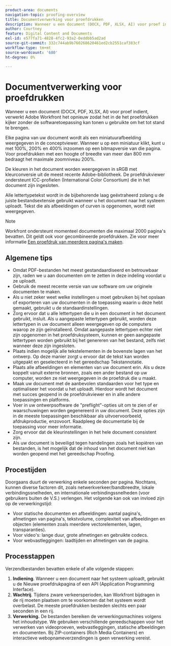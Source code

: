 ```yaml
---
product-area: documents
navigation-topic: proofing-overview
title: Documentverwerking voor proefdrukken
description: Wanneer u een document (DOCX, PDF, XLSX, AI) voor proef indient, verwerkt Adobe Workfront het opnieuw zodat het in de het proefdrukken kijker zonder de softwaretoepassing kan tonen u gebruikte om het tot stand te brengen.
author: Courtney
feature: Digital Content and Documents
exl-id: e577fa71-4828-4fc2-93a2-0eddbb5ad2ad
source-git-commit: 332c744ab9b760268620461ed2cb2551caf383cf
workflow-type: tm+mt
source-wordcount: '680'
ht-degree: 0%

---
```


# Documentverwerking voor proefdrukken

Wanneer u een document (DOCX, PDF, XLSX, AI) voor proef indient, verwerkt Adobe Workfront het opnieuw zodat het in de het proefdrukken kijker zonder de softwaretoepassing kan tonen u gebruikte om het tot stand te brengen. 

Elke pagina van uw document wordt als een miniatuurafbeelding weergegeven in de conceptviewer. Wanneer u op een miniatuur klikt, kunt u met 100%, 200% en 400% inzoomen op een bitmapversie van die pagina. Voor proefdrukken met een hoogte of breedte van meer dan 800 mm bedraagt het maximale zoomniveau 200%.

De kleuren in het document worden weergegeven in sRGB met kleurconversie uit de meest recente Adobe-bibliotheek. De proefdrukviewer ondersteunt ICC-profielen (International Color Consortium) die in het document zijn ingesloten.

Alle lettertypetekst wordt in de bijbehorende laag geëxtraheerd zolang u de juiste bestandsextensie gebruikt wanneer u het document naar het systeem uploadt. Tekst die als afbeeldingen of curven is opgenomen, wordt niet weergegeven.

>[!NOTE]
>
>Workfront ondersteunt momenteel documenten die maximaal 2000 pagina&#39;s bevatten. Dit geldt ook voor gecombineerde proefdrukken. Zie voor meer informatie [Een proefdruk van meerdere pagina&#39;s maken](../../../review-and-approve-work/proofing/creating-proofs-within-workfront/create-multi-page-proof.md).

## Algemene tips

* Omdat PDF-bestanden het meest gestandaardiseerd en betrouwbaar zijn, raden we u aan documenten om te zetten in deze indeling voordat u ze uploadt.
* Gebruik de meest recente versie van uw software om uw originele documenten te maken.
* Als u niet zeker weet welke instellingen u moet gebruiken bij het opslaan of exporteren van uw documenten in de toepassing waarin u deze hebt gemaakt, gebruikt u de standaardinstellingen. 
* Zorg ervoor dat u alle lettertypen die u in een document in het document gebruikt, insluit. Als u aangepaste lettertypen gebruikt, worden deze lettertypen in uw document alleen weergegeven op de computers waarop ze zijn geïnstalleerd. Omdat aangepaste lettertypen echter niet zijn opgenomen in het proefdruksysteem, kunnen er geen aangepaste lettertypen worden gebruikt bij het genereren van het bestand, zelfs niet wanneer deze zijn ingesloten.
* Plaats indien mogelijk alle tekstelementen in de bovenste lagen van het ontwerp. Op deze manier zorgt u ervoor dat de tekst kan worden uitgepakt en geselecteerd in het gereedschap Tekstannotatie.
* Plaats alle afbeeldingen en elementen van uw document erin. Als u deze koppelt vanuit externe bronnen, zoals een ander bestand op uw computer, worden ze niet weergegeven in de proefdruk die u maakt.
* Maak uw document met de aanbevolen standaarden voor het type en optimaliseer het voordat u het uploadt. Hierdoor wordt het document met succes geopend in de proefdrukviewer en in alle andere toepassingen en platforms.
* Voer in uw ontwerpsoftware de &quot;preflight&quot;-opties uit om te zien of er waarschuwingen worden gegenereerd in uw document. Deze opties zijn in de meeste toepassingen beschikbaar als uitvoervoorbeeld, afdrukproductie, enzovoort. Raadpleeg de documentatie bij de toepassing voor meer informatie.
* Zorg ervoor dat de kleurinstellingen in het hele document consistent zijn.
* Als uw document is beveiligd tegen handelingen zoals het kopiëren van bestanden, is het mogelijk dat de inhoud van het document niet kan worden geopend met het gereedschap Proofing.

## Procestijden

Doorgaans duurt de verwerking enkele seconden per pagina. Nochtans, kunnen diverse factoren dit, zoals netwerkverkeer/bandbreedte, lokale verbindingssnelheden, en internationale verbindingssnelheden (voor gebruikers buiten de V.S.) verlengen. Het volgende kan ook van invloed zijn op de verwerkingstijd:

* Voor statische documenten en afbeeldingen: aantal pagina&#39;s, afmetingen van pagina&#39;s, tekstvolume, complexiteit van afbeeldingen en objecten (elementen zoals meerdere vectorelementen, lagen, transparanties).
* Voor video&#39;s: lange duur, grote afmetingen en gebruikte codecs.
* Voor webvastleggingen: laadtijden en afmetingen van de pagina.

## Processtappen

Verzendbestanden bevatten enkele of alle volgende stappen:

1. **Indiening**. Wanneer u een document naar het systeem uploadt, gebruikt u de Nieuwe proefdrukpagina of een API (Application Programming Interface). 
1. **Wachtrij**. Tijdens zware verkeersperioden, kan Workfront bijdragen in de rij moeten plaatsen om te voorkomen dat het systeem wordt overbelast. De meeste proefdrukken besteden slechts een paar seconden in een rij. 
1. **Verwerking.** De bestanden bereiken de verwerkingsmachines volgens het inhoudstype. We gebruiken verschillende gereedschappen voor het verwerken van videoproeven, webvastleggingen, statische afbeeldingen en documenten. Bij ZIP-containers (Rich Media Containers) en interactieve webopnameverzendingen is geen verwerking vereist.
